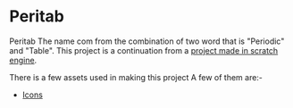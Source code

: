 # Peritab
Peritab
The name com from the combination of two word that is "Periodic" and "Table".
This project is a continuation from a [project made in scratch engine](https://scratch.mit.edu/projects/370193466/).

There is a few assets used in making this project
A few of them are:-
- [Icons](https://icons8.com/icons/authors/SYgaDvCu3ALR/kiranshastry/external-kiranshastry-lineal-kiranshastry)

